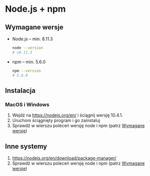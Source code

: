 # Node.js + npm

## Wymagane wersje

* Node.js – min. 8.11.3

    ```bash
    node --version
    # v8.11.3
    ```

* npm – min. 5.6.0

    ```bash
    npm --version
    # 5.6.0
    ```

## Instalacja

### MacOS i Windows

1. Wejdź na https://nodejs.org/en/ i ściągnij wersję 10.4.1.
2. Uruchom ściągnięty program i go zainstaluj
3. Sprawdź w wierszu poleceń wersję node i npm (patrz [Wymagane wersje](#wymagane-wersje))

## Inne systemy

1. https://nodejs.org/en/download/package-manager/
2. Sprawdź w wierszu poleceń wersję node i npm (patrz [Wymagane wersje](#wymagane-wersje))
